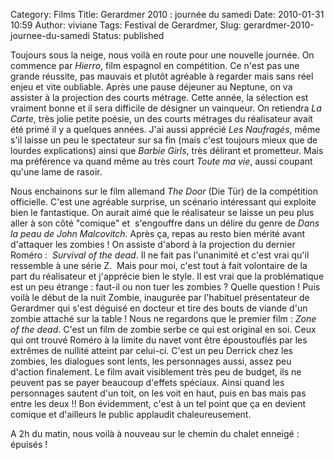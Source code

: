 Category: Films
Title: Gerardmer 2010 : journée du samedi
Date: 2010-01-31 10:59
Author: viviane
Tags: Festival de Gerardmer, 
Slug: gerardmer-2010-journee-du-samedi
Status: published

Toujours sous la neige, nous voilà en route pour une nouvelle journée. On commence par <em>Hierro</em>, film espagnol en compétition. Ce n'est pas une grande réussite, pas mauvais et plutôt agréable à regarder mais sans réel enjeu et vite oubliable.
Après une pause déjeuner au Neptune, on va assister à la projection des courts métrage. Cette année, la sélection est vraiment bonne et il sera difficile de désigner un vainqueur. On retiendra <em>La Carte</em>, très jolie petite poésie, un des courts métrages du réalisateur avait été primé il y a quelques années. J'ai aussi apprécié <em>Les Naufragés</em>, même s'il laisse un peu le spectateur sur sa fin (mais c'est toujours mieux que de lourdes explications) ainsi que <em>Barbie Girls</em>, très délirant et prometteur. Mais ma préférence va quand même au très court <em>Toute ma vie</em>, aussi coupant qu'une lame de rasoir.

Nous enchainons sur le film allemand <em>The Door</em> (Die Tür) de la compétition officielle. C'est une agréable surprise, un scénario intéressant qui exploite bien le fantastique. On aurait aimé que le réalisateur se laisse un peu plus aller à son côté "comique" et  s'engouffre dans un délire du genre de <em>Dans la peau de John Malcovitch</em>. Après ça, repas au resto bien mérité avant d'attaquer les zombies !
On assiste d'abord à la projection du dernier Roméro :  <em>Survival of the dead</em>. Il ne fait pas l'unanimité et c'est vrai qu'il ressemble à une série Z.  Mais pour moi, c'est tout à fait volontaire de la part du réalisateur et j'apprécie bien le style. Il est vrai que la problématique est un peu étrange : faut-il ou non tuer les zombies ? Quelle question !
Puis voilà le début de la nuit Zombie, inaugurée par l'habituel présentateur de Gerardmer qui s'est déguisé en docteur et tire des bouts de viande d'un zombie attaché sur la table ! Nous ne regardons que le premier film : <em>Zone of the dead</em>. C'est un film de zombie serbe ce qui est original en soi. Ceux qui ont trouvé Roméro à la limite du navet vont être époustouflés par les extrêmes de nullité atteint par celui-ci. C'est un peu Derrick chez les zombies, les dialogues sont lents, les personnages aussi, assez peu d'action finalement. Le film avait visiblement très peu de budget, ils ne peuvent pas se payer beaucoup d'effets spéciaux. Ainsi quand les personnages sautent d'un toit, on les voit en haut, puis en bas mais pas entre les deux !! Bon évidemment, c'est à un tel point que ça en devient comique et d'ailleurs le public applaudit chaleureusement.

A 2h du matin, nous voilà à nouveau sur le chemin du chalet enneigé :  épuisés !